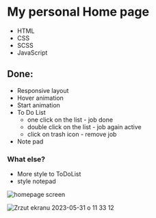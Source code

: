 <h1>My personal Home page</h1>
<ul>
    <li>HTML</li>
    <li>CSS</li>
    <li>SCSS</li>
    <li>JavaScript</li>
</ul>

<h2>Done:</h2>
<ul>
    <li>Responsive layout</li>
    <li>Hover animation</li>
    <li>Start animation</li>
    <li>To Do List
        <ul>
            <li>one click on the list - job done</li>
            <li>double click on the list - job again active</li>
            <li>click on trash icon - remove job</li>
        </ul>
    </li>
    <li>Note pad</li>
</ul>

<h3>What else?</h3>
<ul>
    <li>More style to ToDoList</li>
    <li>style notepad</li>
</ul>

![homepage screen](https://user-images.githubusercontent.com/120410235/233204426-5a2a4dee-f1aa-45c3-9766-c18addf0e5a4.png)

![Zrzut ekranu 2023-05-31 o 11 33 12](https://github.com/Kris1027/Home-Page/assets/120410235/fdba61e3-494f-421e-a965-69d9f69437d6)
